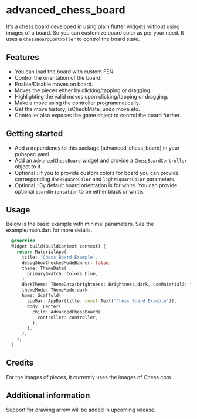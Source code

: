 # advanced_chess_board

It's a chess board developed in using plain flutter widgets without using images of a board. So you can customize board color as per your need. It uses a `ChessBoardController` to control the board state. 

## Features

- You can load the board with custom FEN.
- Control the orientation of the board.
- Enable/Disable moves on board.
- Moves the pieces either by clicking/tapping or dragging.
- Highlighting the valid moves upon clicking/tapping or dragging.
- Make a move using the controller programmatically.
- Get the move history, isCheckMate, undo move etc.
- Controller also exposes the game object to control the board further.

## Getting started

- Add a dependency to this package (advanced_chess_board) in your pubspec.yaml
- Add an `AdvancedChessBoard` widget and provide a `ChessBoardController` object to it.
- Optional : If you to provide custom colors for board you can provide corresponding `darkSquareColor` and `lightSquareColor` parameters.
- Optional : By default board orientation is for white. You can provide optional `boardOrientation` to be either black or white.

## Usage

Below is the basic example with minimal parameters.
See the example/main.dart for more details. 

```dart
  @override
  Widget build(BuildContext context) {
    return MaterialApp(
      title: 'Chess Board Example',
      debugShowCheckedModeBanner: false,
      theme: ThemeData(
        primarySwatch: Colors.blue,
      ),
      darkTheme: ThemeData(brightness: Brightness.dark, useMaterial3: true),
      themeMode: ThemeMode.dark,
      home: Scaffold(
        appBar: AppBar(title: const Text('Chess Board Example')),
        body: Center(
          child: AdvancedChessBoard(
            controller: controller,
          ),
        ),
      ),
    );
  }
```

## Credits

For the images of pieces, it currently uses the images of Chess.com.

## Additional information

Support for drawing arrow will be added in upcoming release.

